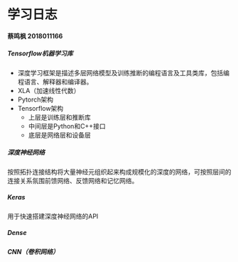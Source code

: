 # 学习日志

#### 蔡鸣枫 2018011166

##### Tensorflow机器学习库

* 深度学习框架是描述多层网络模型及训练推断的编程语言及工具类库，包括编程语言、解释器和编译器。
* XLA（加速线性代数）
* Pytorch架构
* Tensorflow架构
  * 上层是训练层和推断库
  * 中间层是Python和C++接口
  * 底层是网络层和设备层

##### 深度神经网络

按照拓扑连接结构将大量神经元组织起来构成规模化的深度的网络，可按照层间的连接关系氛围前馈网络、反馈网络和记忆网络。

##### Keras

用于快速搭建深度神经网络的API

##### Dense

##### CNN（卷积网络）



